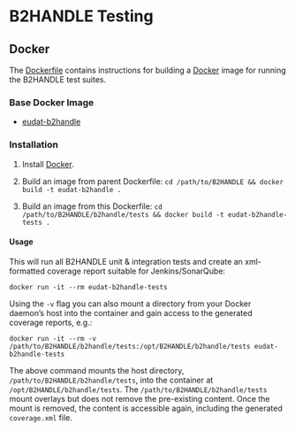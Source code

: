 # B2HANDLE Testing

## Docker

The [Dockerfile](Dockerfile) contains instructions for building a [Docker](https://www.docker.com/) image for running the B2HANDLE test suites.


### Base Docker Image

* [eudat-b2handle](../../Dockerfile)


### Installation

1. Install [Docker](https://www.docker.com/).

2. Build an image from parent Dockerfile: `cd /path/to/B2HANDLE && docker build -t eudat-b2handle .`

3. Build an image from this Dockerfile: `cd /path/to/B2HANDLE/b2handle/tests && docker build -t eudat-b2handle-tests .`


#### Usage

This will run all B2HANDLE unit & integration tests and create an xml-formatted coverage report suitable for Jenkins/SonarQube:

    docker run -it --rm eudat-b2handle-tests

Using the `-v` flag you can also mount a directory from your Docker daemon’s host into the container and gain access to the generated coverage reports, e.g.: 

    docker run -it --rm -v /path/to/B2HANDLE/b2handle/tests:/opt/B2HANDLE/b2handle/tests eudat-b2handle-tests

The above command mounts the host directory, `/path/to/B2HANDLE/b2handle/tests`, into the container at `/opt/B2HANDLE/b2handle/tests`. The `/path/to/B2HANDLE/b2handle/tests` mount overlays but does not remove the pre-existing content. Once the mount is removed, the content is accessible again, including the generated `coverage.xml` file.
